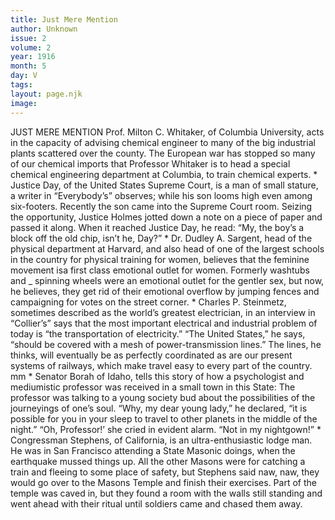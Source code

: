 ```yaml
---
title: Just Mere Mention
author: Unknown
issue: 2
volume: 2
year: 1916
month: 5
day: V
tags:
layout: page.njk
image:
---
```

JUST MERE MENTION    Prof. Milton C. Whitaker, of Columbia University, acts in the capacity of advising chemical engineer to many of the big industrial plants scattered over the county. The European war has stopped so many of our chemical imports that Professor Whitaker is to head a special chemical engineering department at Columbia, to train chemical experts.    *    Justice Day, of the United States Supreme Court, is a man of small stature, a writer in “Everybody’s” observes; while his son looms high even among six-footers. Recently the son came into the Supreme Court room. Seizing the opportunity, Justice Holmes jotted down a note on a piece of paper and passed it along. When it reached Justice Day, he read: “My, the boy’s a block off the old chip, isn’t he, Day?”    *   Dr. Dudley A. Sargent, head of the physical department at Harvard, and also head of one of the largest schools in the country for physical training for women, believes that the feminine movement isa first class emotional outlet for women. Formerly washtubs and _ spinning wheels were an emotional outlet for the gentler sex, but now, he believes, they get rid of their emotional overflow by jumping fences and campaigning for votes on the street corner.    *    Charles P. Steinmetz, sometimes described as the world’s greatest electrician, in an interview in “Collier’s” says that the most important electrical and industrial problem of today is “the transportation of electricity.” “The United States,” he says, “should be covered with a mesh of power-transmission lines.” The lines, he thinks, will eventually be as perfectly coordinated as are our present systems of railways, which make travel easy to every part of the country. mm    *   Senator Borah of Idaho, tells this story of how a psychologist and mediumistic professor was received in a small town in this State: The professor was talking to a young society bud about the possibilities of the journeyings of one’s soul. “Why, my dear young lady,” he declared, “it is possible for you in your sleep to travel to other planets in the middle of the night.”    “Oh, Professor!’ she cried in evident alarm.     “Not in my nightgown!”    *   Congressman Stephens, of California, is an ultra-enthusiastic lodge man. He was in San Francisco attending a State Masonic doings, when the earthquake mussed things up. All the other Masons were for catching a train and fleeing to some place of safety, but Stephens said naw, naw, they would go over to the Masons Temple and finish their exercises. Part of the temple was caved in, but they found a room with the walls still standing and went ahead with their ritual until soldiers came and chased them away. 


